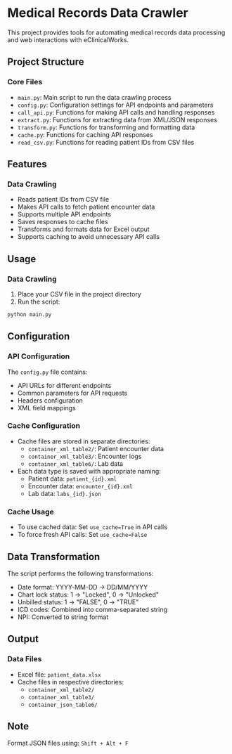 # Medical Records Data Crawler

This project provides tools for automating medical records data processing and web interactions with eClinicalWorks.

## Project Structure

### Core Files
- `main.py`: Main script to run the data crawling process
- `config.py`: Configuration settings for API endpoints and parameters
- `call_api.py`: Functions for making API calls and handling responses
- `extract.py`: Functions for extracting data from XML/JSON responses
- `transform.py`: Functions for transforming and formatting data
- `cache.py`: Functions for caching API responses
- `read_csv.py`: Functions for reading patient IDs from CSV files

## Features

### Data Crawling
- Reads patient IDs from CSV file
- Makes API calls to fetch patient encounter data
- Supports multiple API endpoints 
- Saves responses to cache files
- Transforms and formats data for Excel output
- Supports caching to avoid unnecessary API calls

## Usage

### Data Crawling
1. Place your CSV file in the project directory
2. Run the script:
```bash
python main.py
```

## Configuration

### API Configuration
The `config.py` file contains:
- API URLs for different endpoints
- Common parameters for API requests
- Headers configuration
- XML field mappings

### Cache Configuration
- Cache files are stored in separate directories:
  - `container_xml_table2/`: Patient encounter data
  - `container_xml_table3/`: Encounter logs
  - `container_xml_table6/`: Lab data
- Each data type is saved with appropriate naming:
  - Patient data: `patient_{id}.xml`
  - Encounter data: `encounter_{id}.xml`
  - Lab data: `labs_{id}.json`

### Cache Usage
- To use cached data: Set `use_cache=True` in API calls
- To force fresh API calls: Set `use_cache=False`

## Data Transformation

The script performs the following transformations:
- Date format: YYYY-MM-DD → DD/MM/YYYY
- Chart lock status: 1 → "Locked", 0 → "Unlocked"
- Unbilled status: 1 → "FALSE", 0 → "TRUE"
- ICD codes: Combined into comma-separated string
- NPI: Converted to string format

## Output

### Data Files
- Excel file: `patient_data.xlsx`
- Cache files in respective directories:
  - `container_xml_table2/`
  - `container_xml_table3/`
  - `container_json_table6/`

## Note
Format JSON files using: `Shift + Alt + F`
